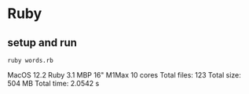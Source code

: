 # Ruby

## setup and run

```
ruby words.rb
```

MacOS 12.2
Ruby 3.1
MBP 16" M1Max 10 cores
Total files: 123
Total size: 504 MB
Total time:  2.0542 s
